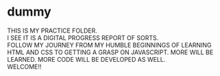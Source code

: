 # dummy

THIS IS MY PRACTICE FOLDER.  
I SEE IT IS A DIGITAL PROGRESS REPORT OF SORTS.  
FOLLOW MY JOURNEY FROM MY HUMBLE BEGINNINGS OF LEARNING HTML AND CSS
TO GETTING A GRASP ON JAVASCRIPT.
MORE WILL BE LEARNED. MORE CODE WILL BE DEVELOPED AS WELL.  
WELCOME!!
